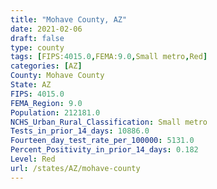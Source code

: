 ```yaml
---
title: "Mohave County, AZ"
date: 2021-02-06
draft: false
type: county
tags: [FIPS:4015.0,FEMA:9.0,Small metro,Red]
categories: [AZ]
County: Mohave County
State: AZ
FIPS: 4015.0
FEMA_Region: 9.0
Population: 212181.0
NCHS_Urban_Rural_Classification: Small metro
Tests_in_prior_14_days: 10886.0
Fourteen_day_test_rate_per_100000: 5131.0
Percent_Positivity_in_prior_14_days: 0.182
Level: Red
url: /states/AZ/mohave-county
---
```



